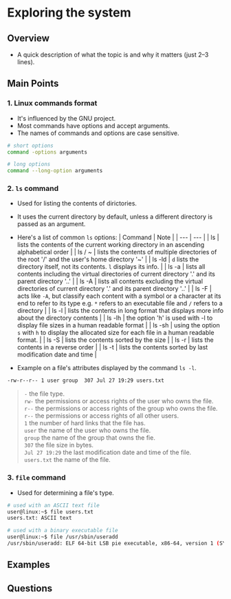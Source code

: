 # Exploring the system

## Overview
- A quick description of what the topic is and why it matters (just 2–3 lines).

## Main Points

### 1. Linux commands format
- It's influenced by the GNU project.
- Most commands have options and accept arguments.
- The names of commands and options are case sensitive.
```bash
# short options
command -options arguments

# long options
command --long-option arguments
```

### 2. `ls` command
- Used for listing the contents of dirictories.
- It uses the current directory by default, unless a different directory is passed as an argument.
- Here's a list of common `ls` options:
| Command | Note |
| --- | --- |
| ls | lists the contents of the current working directory in an ascending alphabetical order |
| ls / ~ | lists the contents of multiple directories of the root '/' and the user's home directory '~' |
| ls -ld | `d` lists the directory itself, not its contents. `l` displays its info. |
| ls -a | lists all contents including the virtual directories of current directory '.' and its parent directory '..' |
| ls -A | lists all contents excluding the virtual directories of current directory '.' and its parent directory '..' |
| ls -F | acts like `-A`, but classify each content with a symbol or a character at its end to refer to its type e.g. `*` refers to an executable file and `/` refers to a directory |
| ls -l | lists the contents in long format that displays more info about the directory contents |
| ls -lh | the option 'h' is used with -l to display file sizes in a human readable format |
| ls -sh | using the option `s` with `h` to display the allocated size for each file in a human readable format. |
| ls -S | lists the contents sorted by the size |
| ls -r | lists the contents in a reverse order |
| ls -t | lists the contents sorted by last modification date and time |

- Example on a file's attributes displayed by the command `ls -l`.
```bash
-rw-r--r-- 1 user group  307 Jul 27 19:29 users.txt
```
> `-` the file type.\
> `rw-` the permissions or access rights of the user who owns the file.\
> `r--` the permissions or access rights of the group who owns the file.\
> `r--` the permissions or access rights of all other users.\
> `1` the number of hard links that the file has.\
> `user` the name of the user who owns the file.\
> `group` the name of the group that owns the fie.\
> `307` the file size in bytes.\
> `Jul 27 19:29` the last modification date and time of the file.\
> `users.txt` the name of the file.

### 3. `file` command
- Used for determining a file's type.
```bash
# used with an ASCII text file
user@linux:~$ file users.txt
users.txt: ASCII text

# used with a binary executable file
user@linux:~$ file /usr/sbin/useradd
/usr/sbin/useradd: ELF 64-bit LSB pie executable, x86-64, version 1 (SYSV), dynamically linked, interpreter /lib64/ld-linux-x86-64.so.2, BuildID[sha1]=304433f3cd541533fbbe4c908fd9538066d732a7, for GNU/Linux 3.2.0, stripped
```

## Examples

## Questions
